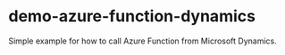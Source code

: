 # demo-azure-function-dynamics
Simple example for how to call Azure Function from Microsoft Dynamics.
